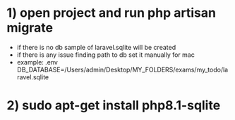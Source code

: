 # 1) open project and run php artisan migrate
- if there is no db sample of laravel.sqlite will be created
- if there is any issue finding path to db set it manually for mac
- example: .env DB_DATABASE=/Users/admin/Desktop/MY_FOLDERS/exams/my_todo/laravel.sqlite

# 2) sudo apt-get install php8.1-sqlite

